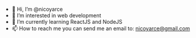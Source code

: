 - 👋 Hi, I’m @nicoyarce
- 👀 I’m interested in web development
- 🌱 I’m currently learning ReactJS and NodeJS
- 📫 How to reach me you can send me an email to: nicoyarce@gmail.com
